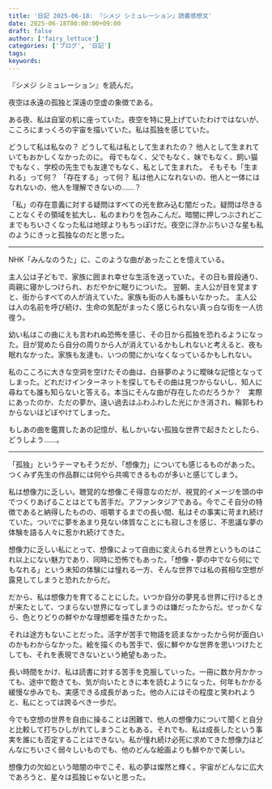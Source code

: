 ```yaml
---
title: '日記 2025-06-18: 『シメジ シミュレーション』読書感想文'
date: 2025-06-18T00:00:00+09:00
draft: false
author: ['fairy_lettuce']
categories: ['ブログ', '日記']
tags:
keywords:
---
```


『シメジ シミュレーション』を読んだ。

夜空は永遠の孤独と深遠の空虚の象徴である。

ある夜、私は自室の机に座っていた。夜空を特に見上げていたわけではないが、こころにまっくろの宇宙を描いていた。私は孤独を感じていた。

どうして私は私なの？
どうして私は私として生まれたの？
他人として生まれていてもおかしくなかったのに。
母でもなく、父でもなく、妹でもなく、飼い猫でもなく、学校の先生でも友達でもなく、私として生まれた。
そもそも「生まれる」って何？
「存在する」って何？
私は他人になれないの、他人と一体にはなれないの、他人を理解できないの……？

「私」の存在意義に対する疑問はすべての光を飲み込む闇だった。疑問は尽きることなくその領域を拡大し、私のまわりを包みこんだ。暗闇に押しつぶされどこまでもちいさくなった私は地球よりもちっぽけだ。夜空に浮かぶちいさな星も私のようにきっと孤独なのだと思った。

---

NHK「みんなのうた」に、このような曲があったことを憶えている。

主人公は子どもで、家族に囲まれ幸せな生活を送っていた。その日も普段通り、両親に寝かしつけられ、おだやかに眠りについた。
翌朝、主人公が目を覚ますと、街からすべての人が消えていた。家族も街の人も誰もいなかった。
主人公は人の名前を呼び続け、生命の気配がまったく感じられない真っ白な街を一人彷徨う。

幼い私はこの曲にえも言われぬ恐怖を感じ、その日から孤独を恐れるようになった。目が覚めたら自分の周りから人が消えているかもしれないと考えると、夜も眠れなかった。家族も友達も、いつの間にかいなくなっているかもしれない。

私のこころに大きな空洞を空けたその曲は、白昼夢のように曖昧な記憶となってしまった。どれだけインターネットを探してもその曲は見つからないし、知人に尋ねても誰も知らないと答える。本当にそんな曲が存在したのだろうか？　実際にあったのか、ただの夢か。遠い過去はふわふわした光にかき消され、輪郭もわからないほどぼやけてしまった。

もしあの曲を鑑賞したあの記憶が、私しかいない孤独な世界で起きたとしたら、どうしよう……。

---

「孤独」というテーマもそうだが、「想像力」についても感じるものがあった。つくみず先生の作品群には何やら共鳴できるものが多いと感じてしまう。

私は想像力に乏しい。聴覚的な想像こそ得意なのだが、視覚的イメージを頭の中でつくりあげることはとても苦手だ。アファンタジアである。今でこそ自分の特徴であると納得したものの、咀嚼するまでの長い間、私はその事実に苛まれ続けていた。ついでに夢をあまり見ない体質なことにも寂しさを感じ、不思議な夢の体験を語る人々に惹かれ続けてきた。

想像力に乏しい私にとって、想像によって自由に変えられる世界というものはこれ以上にない魅力であり、同時に恐怖でもあった。「想像・夢の中でなら何にでもなれる」という未知の体験には憧れる一方、そんな世界では私の貧相な空想が露見してしまうと恐れたからだ。

だから、私は想像力を育てることにした。いつか自分の夢見る世界に行けるときが来たとして、つまらない世界になってしまうのは嫌だったからだ。せっかくなら、色とりどりの鮮やかな理想郷を描きたかった。

それは途方もないことだった。活字が苦手で物語を読まなかったから何が面白いのかもわからなかった。絵を描くのも苦手で、仮に鮮やかな世界を思いつけたとしても、それを表現できないという絶望もあった。

長い時間をかけ、私は読書に対する苦手を克服していった。一冊に数か月かかっても、途中で飽きても、気が向いたときに本を読むようになった。何年もかかる緩慢な歩みでも、実感できる成長があった。他の人にはその程度と笑われようと、私にとっては誇るべき一歩だ。

今でも空想の世界を自由に操ることは困難で、他人の想像力について聞くと自分と比較して打ちひしがれてしまうこともある。それでも、私は成長したという事実を誰にも否定することはできない。私が憧れ続け必死に求めてきた想像力はどんなにちいさく弱々しいものでも、他のどんな絵画よりも鮮やかで美しい。

想像力の欠如という暗闇の中でこそ、私の夢は燦然と輝く。宇宙がどんなに広大であろうと、星々は孤独じゃないと思った。
